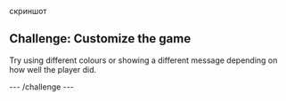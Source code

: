 скриншот

## Challenge: Customize the game

Try using different colours or showing a different message depending on how well the player did.

\--- /challenge \---